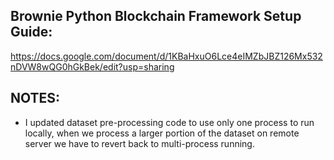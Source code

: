 ## Brownie Python Blockchain Framework Setup Guide:

https://docs.google.com/document/d/1KBaHxuO6Lce4eIMZbJBZ126Mx532nDVW8wQG0hGkBek/edit?usp=sharing

## NOTES:

- I updated dataset pre-processing code to use only one process to run locally, when we process a larger portion of the dataset on remote server we have to revert back to multi-process running.
